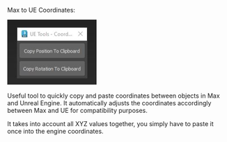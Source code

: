 Max to UE Coordinates:

![](MaxToUECoordinates.JPG)

Useful tool to quickly copy and paste coordinates between objects in Max and Unreal Engine. It automatically adjusts the coordinates accordingly between Max and UE for compatibility purposes.

It takes into account all XYZ values together, you simply have to paste it once into the engine coordinates.
